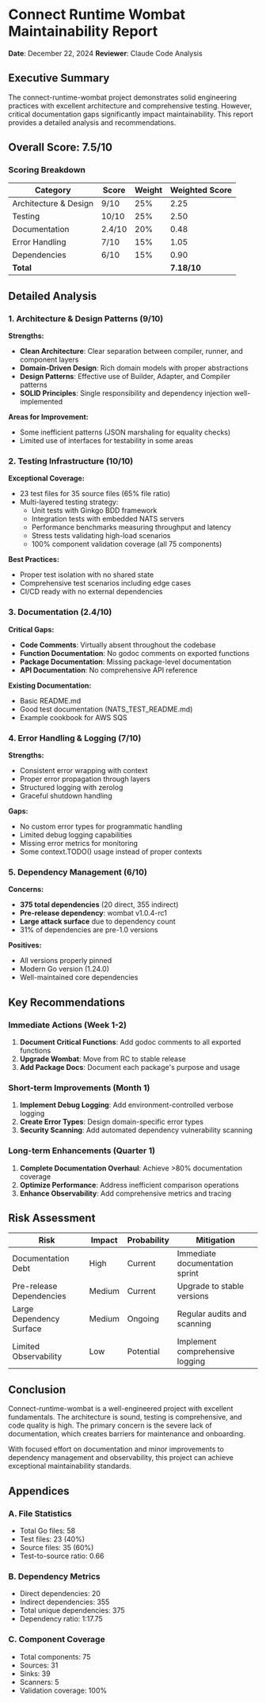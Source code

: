 # Connect Runtime Wombat Maintainability Report

**Date**: December 22, 2024
**Reviewer**: Claude Code Analysis

## Executive Summary

The connect-runtime-wombat project demonstrates solid engineering practices with excellent architecture and comprehensive testing. However, critical documentation gaps significantly impact maintainability. This report provides a detailed analysis and recommendations.

## Overall Score: 7.5/10

### Scoring Breakdown

| Category | Score | Weight | Weighted Score |
|----------|-------|--------|----------------|
| Architecture & Design | 9/10 | 25% | 2.25 |
| Testing | 10/10 | 25% | 2.50 |
| Documentation | 2.4/10 | 20% | 0.48 |
| Error Handling | 7/10 | 15% | 1.05 |
| Dependencies | 6/10 | 15% | 0.90 |
| **Total** | | | **7.18/10** |

## Detailed Analysis

### 1. Architecture & Design Patterns (9/10)

**Strengths:**
- **Clean Architecture**: Clear separation between compiler, runner, and component layers
- **Domain-Driven Design**: Rich domain models with proper abstractions
- **Design Patterns**: Effective use of Builder, Adapter, and Compiler patterns
- **SOLID Principles**: Single responsibility and dependency injection well-implemented

**Areas for Improvement:**
- Some inefficient patterns (JSON marshaling for equality checks)
- Limited use of interfaces for testability in some areas

### 2. Testing Infrastructure (10/10)

**Exceptional Coverage:**
- 23 test files for 35 source files (65% file ratio)
- Multi-layered testing strategy:
  - Unit tests with Ginkgo BDD framework
  - Integration tests with embedded NATS servers
  - Performance benchmarks measuring throughput and latency
  - Stress tests validating high-load scenarios
  - 100% component validation coverage (all 75 components)

**Best Practices:**
- Proper test isolation with no shared state
- Comprehensive test scenarios including edge cases
- CI/CD ready with no external dependencies

### 3. Documentation (2.4/10)

**Critical Gaps:**
- **Code Comments**: Virtually absent throughout the codebase
- **Function Documentation**: No godoc comments on exported functions
- **Package Documentation**: Missing package-level documentation
- **API Documentation**: No comprehensive API reference

**Existing Documentation:**
- Basic README.md
- Good test documentation (NATS_TEST_README.md)
- Example cookbook for AWS SQS

### 4. Error Handling & Logging (7/10)

**Strengths:**
- Consistent error wrapping with context
- Proper error propagation through layers
- Structured logging with zerolog
- Graceful shutdown handling

**Gaps:**
- No custom error types for programmatic handling
- Limited debug logging capabilities
- Missing error metrics for monitoring
- Some context.TODO() usage instead of proper contexts

### 5. Dependency Management (6/10)

**Concerns:**
- **375 total dependencies** (20 direct, 355 indirect)
- **Pre-release dependency**: wombat v1.0.4-rc1
- **Large attack surface** due to dependency count
- 31% of dependencies are pre-1.0 versions

**Positives:**
- All versions properly pinned
- Modern Go version (1.24.0)
- Well-maintained core dependencies

## Key Recommendations

### Immediate Actions (Week 1-2)
1. **Document Critical Functions**: Add godoc comments to all exported functions
2. **Upgrade Wombat**: Move from RC to stable release
3. **Add Package Docs**: Document each package's purpose and usage

### Short-term Improvements (Month 1)
1. **Implement Debug Logging**: Add environment-controlled verbose logging
2. **Create Error Types**: Design domain-specific error types
3. **Security Scanning**: Add automated dependency vulnerability scanning

### Long-term Enhancements (Quarter 1)
1. **Complete Documentation Overhaul**: Achieve >80% documentation coverage
2. **Optimize Performance**: Address inefficient comparison operations
3. **Enhance Observability**: Add comprehensive metrics and tracing

## Risk Assessment

| Risk | Impact | Probability | Mitigation |
|------|--------|-------------|------------|
| Documentation Debt | High | Current | Immediate documentation sprint |
| Pre-release Dependencies | Medium | Current | Upgrade to stable versions |
| Large Dependency Surface | Medium | Ongoing | Regular audits and scanning |
| Limited Observability | Low | Potential | Implement comprehensive logging |

## Conclusion

Connect-runtime-wombat is a well-engineered project with excellent fundamentals. The architecture is sound, testing is comprehensive, and code quality is high. The primary concern is the severe lack of documentation, which creates barriers for maintenance and onboarding.

With focused effort on documentation and minor improvements to dependency management and observability, this project can achieve exceptional maintainability standards.

## Appendices

### A. File Statistics
- Total Go files: 58
- Test files: 23 (40%)
- Source files: 35 (60%)
- Test-to-source ratio: 0.66

### B. Dependency Metrics
- Direct dependencies: 20
- Indirect dependencies: 355
- Total unique dependencies: 375
- Dependency ratio: 1:17.75

### C. Component Coverage
- Total components: 75
- Sources: 31
- Sinks: 39
- Scanners: 5
- Validation coverage: 100%
